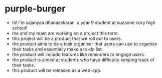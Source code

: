 # purple-burger
- hi! i'm sajanyaa dhanasekaran, a year 9 student at suzanne cory high school!
- me and my team are working on a project this term.
- this project will be a product that we roll out to users.
- the product aims to be a task organiser that users can use to organise their tasks and essentially make a to-do list.
- the product will include features like reminders to engage users.
- the product is aimed at students who have difficulty keeping track of their tasks.
- this product will be released as a web-app.
